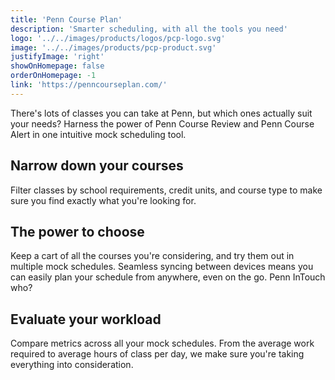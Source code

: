```yaml
---
title: 'Penn Course Plan'
description: 'Smarter scheduling, with all the tools you need'
logo: '../../images/products/logos/pcp-logo.svg'
image: '../../images/products/pcp-product.svg'
justifyImage: 'right'
showOnHomepage: false
orderOnHomepage: -1
link: 'https://penncourseplan.com/'
---
```


There's lots of classes you can take at Penn, but which ones actually suit your needs? Harness the power of Penn Course Review and Penn Course Alert in one intuitive mock scheduling tool.

## Narrow down your courses

Filter classes by school requirements, credit units, and course type to make sure you find exactly what you're looking for.

## The power to choose

Keep a cart of all the courses you're considering, and try them out in multiple mock schedules. Seamless syncing between devices means you can easily plan your schedule from anywhere, even on the go. Penn InTouch who?

## Evaluate your workload

Compare metrics across all your mock schedules. From the average work required to average hours of class per day, we make sure you're taking everything into consideration.
